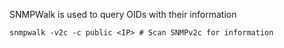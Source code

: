 SNMPWalk is used to query OIDs with their information

```shell
snmpwalk -v2c -c public <IP> # Scan SNMPv2c for information
```
